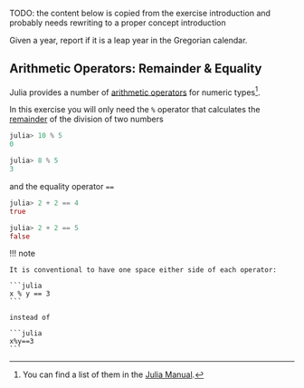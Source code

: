 TODO: the content below is copied from the exercise introduction and probably needs rewriting to a proper concept introduction

Given a year, report if it is a leap year in the Gregorian calendar.

## Arithmetic Operators: Remainder & Equality

Julia provides a number of [arithmetic operators](https://en.wikipedia.org/wiki/Arithmetic#Arithmetic_operations) for numeric types[^1].

In this exercise you will only need the `%` operator that calculates the [remainder](https://en.wikipedia.org/wiki/Remainder) of the division of two numbers

```julia
julia> 10 % 5
0

julia> 8 % 5
3
```

and the equality operator `==`

```julia
julia> 2 + 2 == 4
true

julia> 2 + 2 == 5
false
```

<!-- TODO Check if admonitions will be supported -->

!!! note

    It is conventional to have one space either side of each operator:

    ```julia
    x % y == 3
    ```

    instead of

    ```julia
    x%y==3
    ```

[^1]: You can find a list of them in the [Julia Manual](https://docs.julialang.org/en/v1/manual/mathematical-operations/#Arithmetic-Operators).
